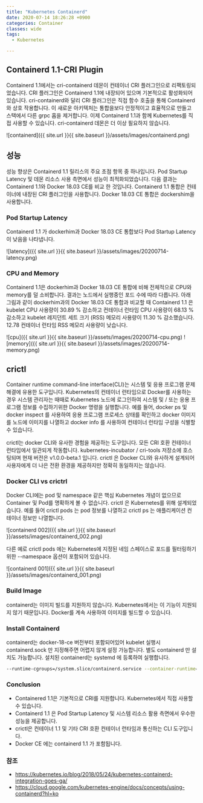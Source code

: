 ```yaml
---
title: "Kubernetes Containerd"
date: 2020-07-14 18:26:28 +0900
categories: Container
classes: wide
tags:
  - Kubernetes

---
```

## Containerd 1.1-CRI Plugin
Containerd 1.1에서는 cri-containerd 데몬이 컨테이너 CRI 플러그인으로 리팩토링되었습니다. CRI 플러그인은 Containerd 1.1에 내장되어 있으며 기본적으로 활성화되어 있습니다. cri-containerd와 달리 CRI 플러그인은 직접 함수 호출을 통해 Containerd와 상호 작용합니다. 이 새로운 아키텍처는 통합을보다 안정적이고 효율적으로 만들고 스택에서 다른 grpc 홉을 제거합니다. 이제 Containerd 1.1과 함께 Kubernetes를 직접 사용할 수 있습니다. cri-containerd 데몬은 더 이상 필요하지 않습니다.

![containerd]({{ site.url }}{{ site.baseurl }}/assets/images/containerd.png)

## 성능
성능 향상은 Containerd 1.1 릴리스의 주요 초점 항목 중 하나입니다. Pod Startup Latency 및 데몬 리소스 사용 측면에서 성능이 최적화되었습니다.
다음 결과는 Containerd 1.1와 Docker 18.03 CE를 비교 한 것입니다. Containerd 1.1 통합은 컨테이너에 내장된 CRI 플러그인을 사용합니다. Docker 18.03 CE 통합은 dockershim을 사용합니다.


### Pod Startup Latency 
Containerd 1.1 가 dockerhim과 Docker 18.03 CE 통합보다 Pod Startup Latency이 낮음을 나타냅니다.

![latency]({{ site.url }}{{ site.baseurl }}/assets/images/20200714-latency.png)


### CPU and Memory
Containerd 1.1은 dockerhim과 Docker 18.03 CE 통합에 비해 전체적으로 CPU와 memory를 덜 소비합니다. 결과는 노드에서 실행중인 포드 수에 따라 다릅니다. 
아래 그림과 같이 dockerhim과의 Docker 18.03 CE 통합과 비교할 때 Containerd 1.1 은 kubelet CPU 사용량이 30.89 % 감소하고 컨테이너 런타임 CPU 사용량이 68.13 % 감소하고 kubelet 레지던트 세트 크기 (RSS) 메모리 사용량이 11.30 % 감소했습니다. 12.78 컨테이너 런타임 RSS 메모리 사용량이 낮습니다.

![cpu]({{ site.url }}{{ site.baseurl }}/assets/images/20200714-cpu.png)
![memory]({{ site.url }}{{ site.baseurl }}/assets/images/20200714-memory.png)


## crictl
Container runtime command-line interface(CLI)는 시스템 및 응용 프로그램 문제 해결에 유용한 도구입니다. Kubernetes의 컨테이너 런타임으로 Docker를 사용하는 경우 시스템 관리자는 때때로 Kubernetes 노드에 로그인하여 시스템 및 / 또는 응용 프로그램 정보를 수집하기위한 Docker 명령을 실행합니다. 예를 들어, docker ps 및 docker inspect 를 사용하여 응용 프로그램 프로세스 상태를 확인하고 docker 이미지 를 노드에 이미지를 나열하고 docker info 를 사용하여 컨테이너 런타임 구성을 식별할 수 있습니다.

crictl는 docker CLI와 유사한 경험을 제공하는 도구입니다.
모든 CRI 호환 컨테이너 런타임에서 일관되게 작동합니다. kubernetes-incubator / cri-tools 저장소에 호스팅되며 현재 버전은 v1.0.0-beta.1 입니다. crictl 은 Docker CLI와 유사하게 설계되어 사용자에게 더 나은 전환 환경을 제공하지만 정확히 동일하지는 않습니다.

### Docker CLI vs crictrl 
Docker CLI에는 pod 및 namespace 같은 핵심 Kubernetes 개념이 없으므로 Container 및 Pod를 명확하게 볼 수 없습니다. 
crictl 은 Kubernetes를 위해 설계되었습니다. 예를 들어 crictl pods 는 pod 정보를 나열하고 crictl ps 는 애플리케이션 컨테이너 정보만 나열합니다. 

![containerd 002]({{ site.url }}{{ site.baseurl }}/assets/images/containerd_002.png)

다른 예로 crictl pods 에는 Kubernetes에 지정된 네임 스페이스로 포드를 필터링하기위한 --namespace 옵션이 포함되어 있습니다.

![containerd 001]({{ site.url }}{{ site.baseurl }}/assets/images/containerd_001.png)

### Build Image
containerd는 이미지 빌드를 지원하지 않습니다. Kubernetes에서는 이 기능이 지원되지 않기 때문입니다. Docker를 계속 사용하여 이미지를 빌드할 수 있습니다. 


### Install Containerd
containerd는 docker-18-ce 버전부터 포함되어있어 kubelet 실행시 containerd.sock 만 지정해주면 어렵지 않게 설정 가능합니다. 
별도 containerd 만 설치도 가능합니다. 설치된 containerd는 systemd 에 등록하여 실행합니다.
```bash
--runtime-cgroups=/system.slice/containerd.service --container-runtime=remote --runtime-request-timeout=15m --container-runtime-endpoint=unix:///run/containerd/containerd.sock
```

### Conclusion
* Containered 1.1은 기본적으로 CRI를 지원합니다. Kubernetes에서 직접 사용할 수 있습니다.
* Containerd 1.1 은 Pod Startup Latency  및 시스템 리소스 활용 측면에서 우수한 성능을 제공합니다.
* crictl은 컨테이너 1.1 및 기타 CRI 호환 컨테이너 런타임과 통신하는 CLI 도구입니다.
* Docker CE 에는 containerd 1.1 가 포함됩니다. 

### 참조
* https://kubernetes.io/blog/2018/05/24/kubernetes-containerd-integration-goes-ga/
* https://cloud.google.com/kubernetes-engine/docs/concepts/using-containerd?hl=ko
